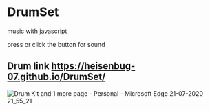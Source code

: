 # DrumSet
music with javascript

press or click the button for sound

## Drum link https://heisenbug-07.github.io/DrumSet/

![Drum Kit and 1 more page - Personal - Microsoft​ Edge 21-07-2020 21_55_21](https://user-images.githubusercontent.com/62887866/88080691-03aa0700-cb9d-11ea-8ff1-a7edae9fd9ff.png)
